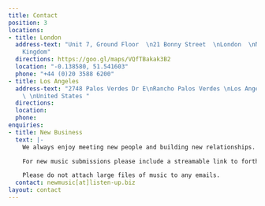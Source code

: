 ```yaml
---
title: Contact
position: 3
locations:
- title: London
  address-text: "Unit 7, Ground Floor  \n21 Bonny Street  \nLondon  \nNW1 9PE  \nUnited
    Kingdom"
  directions: https://goo.gl/maps/VQfTBakak3B2
  location: "-0.138580, 51.541603"
  phone: "+44 (0)20 3588 6200"
- title: Los Angeles
  address-text: "2748 Palos Verdes Dr E\nRancho Palos Verdes \nLos Angeles  \nCA 90275
    \ \nUnited States "
  directions: 
  location: 
  phone: 
enquiries:
- title: New Business
  text: |-
    We always enjoy meeting new people and building new relationships. At the outset of any project, we always find that open conversation and a collaborative approach is just as important as being creative. If you would like to know more about working with Listen Up or wish to find out more about our approach, please contact us.

    For new music submissions please include a streamable link to forthcoming music and the services you’re interested in so we can put you in touch with the correct team.

    Please do not attach large files of music to any emails.
  contact: newmusic[at]listen-up.biz
layout: contact
---
```


